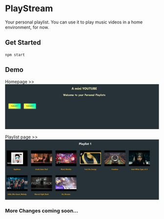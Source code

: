 # PlayStream

Your personal playlist. You can use it to play music videos in a home environment, for now.

## Get Started

`npm start`


## Demo
Homepage >>
![alt text](/src/images/Pic_1.png)

Playlist page >>
![alt text](/src/images/Pic_2.png)

### More Changes coming soon...

